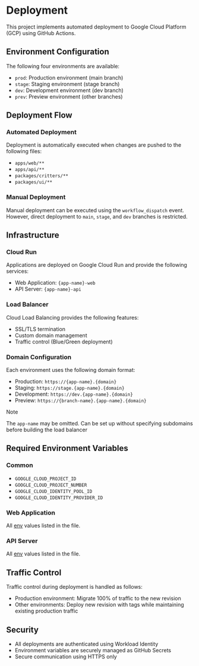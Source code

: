 # Deployment

This project implements automated deployment to Google Cloud Platform (GCP) using GitHub Actions.

## Environment Configuration

The following four environments are available:

- `prod`: Production environment (main branch)
- `stage`: Staging environment (stage branch)
- `dev`: Development environment (dev branch)
- `prev`: Preview environment (other branches)

## Deployment Flow

### Automated Deployment

Deployment is automatically executed when changes are pushed to the following files:

- `apps/web/**`
- `apps/api/**`
- `packages/critters/**`
- `packages/ui/**`

### Manual Deployment

Manual deployment can be executed using the `workflow_dispatch` event.
However, direct deployment to `main`, `stage`, and `dev` branches is restricted.

## Infrastructure

### Cloud Run

Applications are deployed on Google Cloud Run and provide the following services:

- Web Application: `{app-name}-web`
- API Server: `{app-name}-api`

### Load Balancer

Cloud Load Balancing provides the following features:

- SSL/TLS termination
- Custom domain management
- Traffic control (Blue/Green deployment)

### Domain Configuration

Each environment uses the following domain format:

- Production: `https://{app-name}.{domain}`
- Staging: `https://stage.{app-name}.{domain}`
- Development: `https://dev.{app-name}.{domain}`
- Preview: `https://{branch-name}.{app-name}.{domain}`

> [!NOTE]
> The `app-name` may be omitted.
> Can be set up without specifying subdomains before building the load balancer

## Required Environment Variables

### Common

- `GOOGLE_CLOUD_PROJECT_ID`
- `GOOGLE_CLOUD_PROJECT_NUMBER`
- `GOOGLE_CLOUD_IDENTITY_POOL_ID`
- `GOOGLE_CLOUD_IDENTITY_PROVIDER_ID`

### Web Application

All [env](../apps/web/.env.example) values listed in the file.

### API Server

All [env](.../apps/api/.env.example) values listed in the file.

## Traffic Control

Traffic control during deployment is handled as follows:

- Production environment: Migrate 100% of traffic to the new revision
- Other environments: Deploy new revision with tags while maintaining existing production traffic

## Security

- All deployments are authenticated using Workload Identity
- Environment variables are securely managed as GitHub Secrets
- Secure communication using HTTPS only
